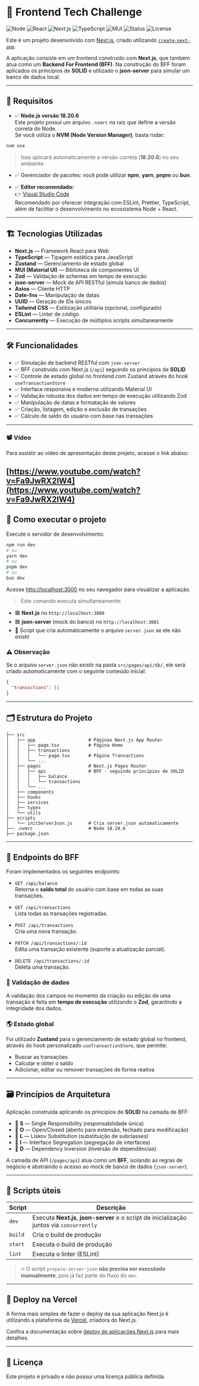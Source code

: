 # 🚀 Frontend Tech Challenge

![Node](https://img.shields.io/badge/Node-18.20.6-brightgreen)
![React](https://img.shields.io/badge/React-18-blue)
![Next.js](https://img.shields.io/badge/Next.js-Pages%20Router-black)
![TypeScript](https://img.shields.io/badge/TypeScript-5-blue)
![MUI](https://img.shields.io/badge/MUI-v5-blue)
![Status](https://img.shields.io/badge/Status-Development-yellow)
![License](https://img.shields.io/badge/License-Private-red)

Este é um projeto desenvolvido com [Next.js](https://nextjs.org), criado utilizando [`create-next-app`](https://nextjs.org/docs/app/api-reference/cli/create-next-app).

A aplicação consiste em um frontend construído com **Next.js**, que também atua como um **Backend For Frontend (BFF)**. Na construção do BFF foram aplicados os princípios de **SOLID** e utilizado o **json-server** para simular um banco de dados local.

---

## 🧰 Requisitos

- ✅ **Node.js versão 18.20.6**  
  Este projeto possui um arquivo `.nvmrc` na raiz que define a versão correta do Node.  
  Se você utiliza o **NVM (Node Version Manager)**, basta rodar:

```bash
nvm use
```

> Isso aplicará automaticamente a versão correta (**18.20.6**) no seu ambiente.

- ✅ Gerenciador de pacotes: você pode utilizar **npm**, **yarn**, **pnpm** ou **bun**.

- ✅ **Editor recomendado:**  
  👉 [Visual Studio Code](https://code.visualstudio.com/)  
  Recomendado por oferecer integração com ESLint, Prettier, TypeScript, além de facilitar o desenvolvimento no ecossistema Node + React.

---

## 🏗️ Tecnologias Utilizadas

- **Next.js** — Framework React para Web
- **TypeScript** — Tipagem estática para JavaScript
- **Zustand** — Gerenciamento de estado global
- **MUI (Material UI)** — Biblioteca de componentes UI
- **Zod** — Validação de schemas em tempo de execução
- **json-server** — Mock de API RESTful (simula banco de dados)
- **Axios** — Cliente HTTP
- **Date-fns** — Manipulação de datas
- **UUID** — Geração de IDs únicos
- **Tailwind CSS** — Estilização utilitária (opcional, configurado)
- **ESLint** — Linter de código
- **Concurrently** — Execução de múltiplos scripts simultaneamente

---

## 🛠️ Funcionalidades

- ✅ Simulação de backend RESTful com `json-server`
- ✅ BFF construído com Next.js (`/api`) seguindo os princípios de **SOLID**
- ✅ Controle de estado global no frontend com Zustand através do hook `useTransactionStore`
- ✅ Interface responsiva e moderna utilizando Material UI
- ✅ Validação robusta dos dados em tempo de execução utilizando Zod
- ✅ Manipulação de datas e formatação de valores
- ✅ Criação, listagem, edição e exclusão de transações
- ✅ Cálculo de saldo do usuário com base nas transações

---

### 📽️ Vídeo

Para assistir ao vídeo de apresentação deste projeto, acesse o link abaixo:

[https://www.youtube.com/watch?v=Fa9JwRX2lW4](https://www.youtube.com/watch?v=Fa9JwRX2lW4)
---

## 🚀 Como executar o projeto

Execute o servidor de desenvolvimento:

```bash
npm run dev
# ou
yarn dev
# ou
pnpm dev
# ou
bun dev
```

Acesse [http://localhost:3000](http://localhost:3000) no seu navegador para visualizar a aplicação.

> Este comando executa simultaneamente:

- 🟩 **Next.js** no `http://localhost:3000`
- 🟦 **json-server** (mock do banco) no `http://localhost:3001`
- 🔧 Script que cria automaticamente o arquivo `server.json` se ele não existir

### ⚠️ Observação

Se o arquivo `server.json` não existir na pasta `src/pages/api/db/`, ele será criado automaticamente com o seguinte conteúdo inicial:

```json
{
  "transactions": []
}
```

---

## 🗂️ Estrutura do Projeto

```
├── src
│   ├── app                    # Páginas Next.js App Router
│   │   ├── page.tsx           # Página Home
│   │   ├── transactions
│   │   │   └── page.tsx       # Página Transactions
│   │   └── ...
│   ├── pages                  # Next.js Pages Router
│   │   ├── api                # BFF - seguindo princípios de SOLID
│   │   │   ├── balance
│   │   │   └── transactions
│   │   └── ...
│   ├── components
│   ├── hooks
│   ├── services
│   ├── types
│   └── utils
├── scripts
│   └── initServerJson.js      # Cria server.json automaticamente
├── .nvmrc                     # Node 18.20.6
├── package.json
```

---

## 🔗 Endpoints do BFF

Foram implementados os seguintes endpoints:

- `GET /api/balance`  
  Retorna o **saldo total** do usuário com base em todas as suas transações.

- `GET /api/transactions`  
  Lista todas as transações registradas.

- `POST /api/transactions`  
  Cria uma nova transação.

- `PATCH /api/transactions/:id`  
  Edita uma transação existente (suporte a atualização parcial).

- `DELETE /api/transactions/:id`  
  Deleta uma transação.

### 🔐 Validação de dados

A validação dos campos no momento da criação ou edição de uma transação é feita em **tempo de execução** utilizando o **Zod**, garantindo a integridade dos dados.

### 🌎 Estado global

Foi utilizado **Zustand** para o gerenciamento de estado global no frontend, através do hook personalizado `useTransactionStore`, que permite:

- Buscar as transações
- Calcular e obter o saldo
- Adicionar, editar ou remover transações de forma reativa

---

## 🗃️ Princípios de Arquitetura

Aplicação construída aplicando os princípios de **SOLID** na camada de BFF:

- 🔸 **S** — Single Responsibility (responsabilidade única)
- 🔸 **O** — Open/Closed (aberto para extensão, fechado para modificação)
- 🔸 **L** — Liskov Substitution (substituição de subclasses)
- 🔸 **I** — Interface Segregation (segregação de interfaces)
- 🔸 **D** — Dependency Inversion (inversão de dependências)

A camada de API (`/pages/api`) atua como um **BFF**, isolando as regras de negócio e abstraindo o acesso ao mock de banco de dados (`json-server`).

---

## 🚧 Scripts úteis

| Script  | Descrição                                                                                  |
| ------- | ------------------------------------------------------------------------------------------ |
| `dev`   | Executa **Next.js**, **json-server** e o script de inicialização juntos via `concurrently` |
| `build` | Cria o build de produção                                                                   |
| `start` | Executa o build de produção                                                                |
| `lint`  | Executa o linter (ESLint)                                                                  |

> 🔥 O script `prepare-server-json` **não precisa ser executado manualmente**, pois já faz parte do fluxo do `dev`.

---

## 🚀 Deploy na Vercel

A forma mais simples de fazer o deploy da sua aplicação Next.js é utilizando a plataforma da [Vercel](https://vercel.com/new), criadora do Next.js.

Confira a documentação sobre [deploy de aplicações Next.js](https://nextjs.org/docs/app/building-your-application/deploying) para mais detalhes.

---

## 📝 Licença

Este projeto é privado e não possui uma licença pública definida.
